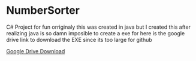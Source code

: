 # NumberSorter
C# Project for fun
orriginaly this was created in java but I created this after realizing java is so damn imposible to create a exe for
here is the google drive link to download the EXE since its too large for github

[Google Drive Download](https://drive.google.com/file/d/1ulbusACBtWKGOP6RSzJ5t9d6pd5ztmmR/view?usp=sharing)
